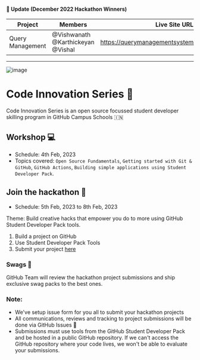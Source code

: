 #### 📣 Update (December 2022 Hackathon Winners)
| Project      | Members | Live Site URL
| ----------- | ----------- |---------|
| Query Management  | @Vishwanath @Karthickeyan @Vishal | https://querymanagementsystem.azurewebsites.net/|


---
![image](https://user-images.githubusercontent.com/52326803/132934703-e8b7883f-1339-4ab9-9cc4-010103a1ca82.png)

# Code Innovation Series  🎉

Code Innovation Series is an open source focussed student developer skilling program in GitHub Campus Schools 🇮🇳 

## Workshop 💻
- Schedule: 4th Feb, 2023
- Topics covered: `Open Source Fundamentals`, `Getting started with Git & GitHub`, `GitHub Actions`, `Building simple applications using Student Developer Pack`.


## Join the hackathon 🚀
- Schedule: 5th Feb, 2023 to 8th Feb, 2023

Theme: Build creative hacks that empower you do to more using GitHub Student Developer Pack tools. 

1. Build a project on GitHub 
2. Use Student Developer Pack Tools 
3. Submit your project [here](https://github.com/GitHub-Campus-Program-India/September2021/issues/new/choose)

### Swags 🎁
GitHub Team will review the hackathon project submissions and ship exclusive swag packs to the best ones. 


### Note: 
- We've setup issue form for you all to submit your hackathon projects
- All communications, reviews and tracking to project submissions will be done via GitHub Issues 👀 
- Submissions must use tools from the GitHub Student Developer Pack and be hosted in a public GitHub repository. If we can't access the GitHub repository where your code lives, we won't be able to evaluate your submissions. 
